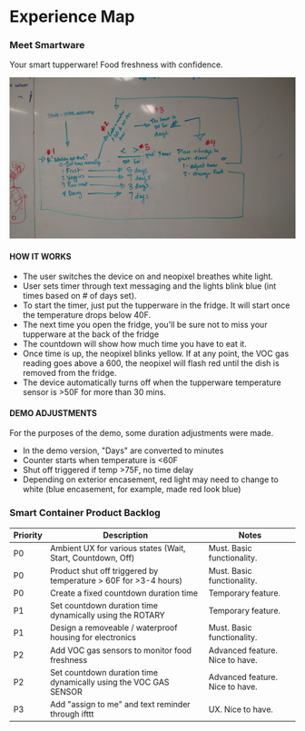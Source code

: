 # Experience Map
### Meet Smartware
Your smart tupperware! Food freshness with confidence.

![SMS User Flow](sprint-3/SMS_user_flow.jpg)

#### HOW IT WORKS

 - The user switches the device on and neopixel breathes white light.
 - User sets timer through text messaging and the lights blink blue (int times based on # of days set).
 - To start the timer, just put the tupperware in the fridge. It will start once the temperature drops below 40F.
 - The next time you open the fridge, you'll be sure not to miss your tupperware at the back of the fridge 
 - The countdown will show how much time you have to eat it.
 - Once time is up, the neopixel blinks yellow. If at any point, the VOC gas reading goes above a 600, the neopixel will flash red until the dish is removed from the fridge.
 - The device automatically turns off when the tupperware temperature sensor is >50F for more than 30 mins.

#### DEMO ADJUSTMENTS 
For the purposes of the demo, some duration adjustments were made.
 
 - In the demo version, "Days" are converted to minutes
 - Counter starts when temperature is <60F
 - Shut off triggered if temp >75F, no time delay
 - Depending on exterior encasement, red light may need to change to white (blue encasement, for example, made red look blue)
 
### Smart Container Product Backlog
| Priority |                           Description                               |           Notes          |
|----------|---------------------------------------------------------------------|--------------------------|
|    P0    | Ambient UX for various states (Wait, Start, Countdown, Off)         | Must. Basic functionality.
|    P0    | Product shut off triggered by temperature > 60F for >3-4 hours)     | Must. Basic functionality.
|    P0    | Create a fixed countdown duration time                              | Temporary feature.
|    P1    | Set countdown duration time dynamically using the ROTARY            | Temporary feature.
|    P1    | Design a removeable / waterproof housing for electronics	         | Must. Basic functionality.
|    P2    | Add VOC gas sensors to monitor food freshness                       | Advanced feature. Nice to have.
|    P2    | Set countdown duration time dynamically using the VOC GAS SENSOR    | Advanced feature. Nice to have.
|    P3    | Add "assign to me" and text reminder through ifttt                  | UX. Nice to have.
